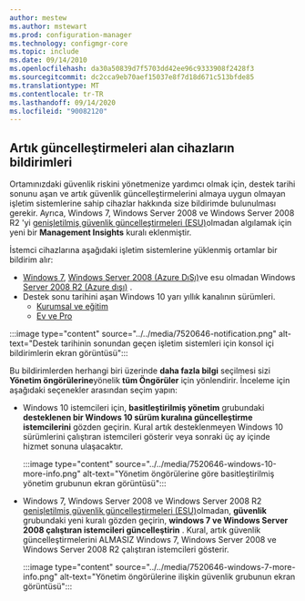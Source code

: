 ```yaml
---
author: mestew
ms.author: mstewart
ms.prod: configuration-manager
ms.technology: configmgr-core
ms.topic: include
ms.date: 09/14/2010
ms.openlocfilehash: da30a50839d7f5703dd42ee96c9333908f2428f3
ms.sourcegitcommit: dc2cca9eb70aef15037e8f7d18d671c513bfde85
ms.translationtype: MT
ms.contentlocale: tr-TR
ms.lasthandoff: 09/14/2020
ms.locfileid: "90082120"
---
```

## <a name="notifications-for-devices-no-longer-receiving-updates"></a><a name="bkmk_patch"></a> Artık güncelleştirmeleri alan cihazların bildirimleri
<!--7520646-->
Ortamınızdaki güvenlik riskini yönetmenize yardımcı olmak için, destek tarihi sonunu aşan ve artık güvenlik güncelleştirmelerini almaya uygun olmayan işletim sistemlerine sahip cihazlar hakkında size bildirimde bulunulması gerekir. Ayrıca, Windows 7, Windows Server 2008 ve Windows Server 2008 R2 'yi [genişletilmiş güvenlik güncelleştirmeleri (ESU)](https://support.microsoft.com/help/4497181/lifecycle-faq-extended-security-updates)olmadan algılamak için yeni bir **Management Insights** kuralı eklenmiştir.

İstemci cihazlarına aşağıdaki işletim sistemlerine yüklenmiş ortamlar bir bildirim alır:

- [Windows 7](https://docs.microsoft.com/lifecycle/products/windows-7), [Windows Server 2008 (Azure DıŞı)](https://docs.microsoft.com/lifecycle/products/windows-server-2008)ve esu olmadan Windows [Server 2008 R2 (Azure dışı)](https://docs.microsoft.com/lifecycle/products/windows-server-2008-r2) .
- Destek sonu tarihini aşan Windows 10 yarı yıllık kanalının sürümleri.
   - [Kurumsal ve eğitim](https://docs.microsoft.com/lifecycle/products/windows-10-enterprise-and-education)
   - [Ev ve Pro](https://docs.microsoft.com/lifecycle/products/windows-10-home-and-pro)

:::image type="content" source="../../media/7520646-notification.png" alt-text="Destek tarihinin sonundan geçen işletim sistemleri için konsol içi bildirimlerin ekran görüntüsü":::

Bu bildirimlerden herhangi biri üzerinde **daha fazla bilgi** seçilmesi sizi **Yönetim öngörülerine**yönelik **tüm Öngörüler** için yönlendirir. İnceleme için aşağıdaki seçenekler arasından seçim yapın:

- Windows 10 istemcileri için, **basitleştirilmiş yönetim** grubundaki **desteklenen bir Windows 10 sürüm kuralına güncelleştirme istemcilerini** gözden geçirin. Kural artık desteklenmeyen Windows 10 sürümlerini çalıştıran istemcileri gösterir veya sonraki üç ay içinde hizmet sonuna ulaşacaktır.

   :::image type="content" source="../../media/7520646-windows-10-more-info.png" alt-text="Yönetim öngörülerine göre basitleştirilmiş yönetim grubunun ekran görüntüsü":::

- Windows 7, Windows Server 2008 ve Windows Server 2008 R2 [genişletilmiş güvenlik güncelleştirmeleri (ESU)](https://support.microsoft.com/help/4497181/lifecycle-faq-extended-security-updates)olmadan, **güvenlik** grubundaki yeni kuralı gözden geçirin, **windows 7 ve Windows Server 2008 çalıştıran istemcileri güncelleştirin** . Kural, artık güvenlik güncelleştirmelerini ALMASIZ Windows 7, Windows Server 2008 ve Windows Server 2008 R2 çalıştıran istemcileri gösterir.

  :::image type="content" source="../../media/7520646-windows-7-more-info.png" alt-text="Yönetim öngörülerine ilişkin güvenlik grubunun ekran görüntüsü":::
